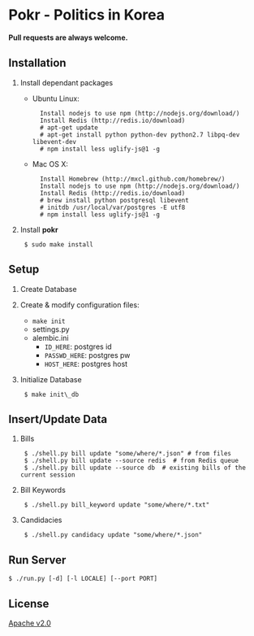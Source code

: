 Pokr - Politics in Korea
==================================

**Pull requests are always welcome.**

## Installation

1. Install dependant packages
    - Ubuntu Linux:

            Install nodejs to use npm (http://nodejs.org/download/)
            Install Redis (http://redis.io/download)
            # apt-get update
            # apt-get install python python-dev python2.7 libpq-dev libevent-dev
            # npm install less uglify-js@1 -g
    - Mac OS X:

            Install Homebrew (http://mxcl.github.com/homebrew/)
            Install nodejs to use npm (http://nodejs.org/download/)
            Install Redis (http://redis.io/download)
            # brew install python postgresql libevent
            # initdb /usr/local/var/postgres -E utf8
            # npm install less uglify-js@1 -g

1. Install **pokr**

        $ sudo make install

## Setup

1. Create Database

1. Create & modify configuration files:
    - `make init`
    - settings.py
    - alembic.ini
        - `ID_HERE`: postgres id
        - `PASSWD_HERE`: postgres pw
        - `HOST_HERE`: postgres host

1. Initialize Database

        $ make init\_db

## Insert/Update Data

1. Bills

        $ ./shell.py bill update "some/where/*.json" # from files
        $ ./shell.py bill update --source redis  # from Redis queue
        $ ./shell.py bill update --source db  # existing bills of the current session

1. Bill Keywords

        $ ./shell.py bill_keyword update "some/where/*.txt"

1. Candidacies

        $ ./shell.py candidacy update "some/where/*.json"


## Run Server

    $ ./run.py [-d] [-l LOCALE] [--port PORT]

## License
[Apache v2.0](http://www.apache.org/licenses/LICENSE-2.0.html)


